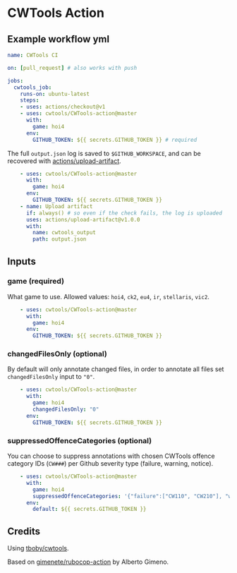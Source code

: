 # CWTools Action

## Example workflow yml
```yml
name: CWTools CI

on: [pull_request] # also works with push

jobs:
  cwtools_job:
    runs-on: ubuntu-latest
    steps:
    - uses: actions/checkout@v1
    - uses: cwtools/CWTools-action@master
      with:
        game: hoi4
      env:
        GITHUB_TOKEN: ${{ secrets.GITHUB_TOKEN }} # required

```

The full `output.json` log is saved to `$GITHUB_WORKSPACE`, and can be recovered with [actions/upload-artifact](https://github.com/actions/upload-artifact).
```yml
    - uses: cwtools/CWTools-action@master
      with:
        game: hoi4
      env:
        GITHUB_TOKEN: ${{ secrets.GITHUB_TOKEN }}
    - name: Upload artifact
      if: always() # so even if the check fails, the log is uploaded
      uses: actions/upload-artifact@v1.0.0
      with:
        name: cwtools_output
        path: output.json
```

## Inputs
### game (required)
What game to use. Allowed values: `hoi4`, `ck2`, `eu4`, `ir`, `stellaris`, `vic2`.
```yml
    - uses: cwtools/CWTools-action@master
      with:
        game: hoi4
      env:
        GITHUB_TOKEN: ${{ secrets.GITHUB_TOKEN }}
```

### changedFilesOnly (optional)
By default will only annotate changed files, in order to annotate all files set `changedFilesOnly` input to `"0"`.
```yml
    - uses: cwtools/CWTools-action@master
      with:
        game: hoi4
        changedFilesOnly: "0"
      env:
        GITHUB_TOKEN: ${{ secrets.GITHUB_TOKEN }}
```
### suppressedOffenceCategories (optional)
You can choose to suppress annotations with chosen CWTools offence category IDs (`CW###`) per Github severity type (failure, warning, notice).
```yml
    - uses: cwtools/CWTools-action@master
      with:
        game: hoi4
        suppressedOffenceCategories: '{"failure":["CW110", "CW210"], "warning":[], "notice":[]}' # will suppress CW110 and CW210 category failures, but will show those for warnings and notices
      env:
        default: ${{ secrets.GITHUB_TOKEN }}
```

## Credits
Using [tboby/cwtools](https://github.com/tboby/cwtools).

Based on [gimenete/rubocop-action](https://github.com/gimenete/rubocop-action) by Alberto Gimeno.